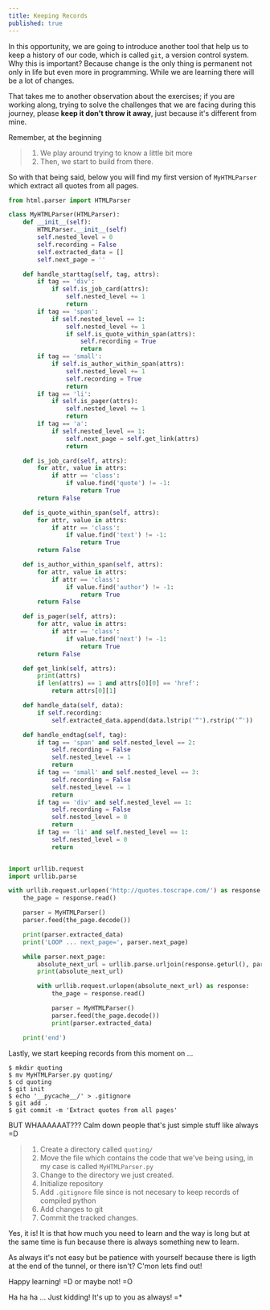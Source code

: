```yaml
---
title: Keeping Records
published: true
---
```


In this opportunity, we are going to introduce another tool that help us to keep
a history of our code, which is called `git`, a version control system. Why this
is important? Because change is the only thing is permanent not only in life but
even more in programming. While we are learning there will be a lot of changes.

That takes me to another observation about the exercises; if you are working
along, trying to solve the challenges that we are facing during this journey,
please **keep it don't throw it away**, just because it's different from mine.

Remember, at the beginning

> 1. We play around trying to know a little bit more
> 2. Then, we start to build from there.

So with that being said, below you will find my first version of `MyHTMLParser`
which extract all quotes from all pages.

```python
from html.parser import HTMLParser

class MyHTMLParser(HTMLParser):
    def __init__(self):
        HTMLParser.__init__(self)
        self.nested_level = 0
        self.recording = False
        self.extracted_data = []
        self.next_page = ''

    def handle_starttag(self, tag, attrs):
        if tag == 'div':
            if self.is_job_card(attrs):
                self.nested_level += 1
                return
        if tag == 'span':
            if self.nested_level == 1:
                self.nested_level += 1
                if self.is_quote_within_span(attrs):
                    self.recording = True
                    return
        if tag == 'small':
            if self.is_author_within_span(attrs):
                self.nested_level += 1
                self.recording = True
                return
        if tag == 'li':
            if self.is_pager(attrs):
                self.nested_level += 1
                return
        if tag == 'a':
            if self.nested_level == 1:
                self.next_page = self.get_link(attrs)
                return

    def is_job_card(self, attrs):
        for attr, value in attrs:
            if attr == 'class':
                if value.find('quote') != -1:
                    return True
        return False

    def is_quote_within_span(self, attrs):
        for attr, value in attrs:
            if attr == 'class':
                if value.find('text') != -1:
                    return True
        return False

    def is_author_within_span(self, attrs):
        for attr, value in attrs:
            if attr == 'class':
                if value.find('author') != -1:
                    return True
        return False

    def is_pager(self, attrs):
        for attr, value in attrs:
            if attr == 'class':
                if value.find('next') != -1:
                    return True
        return False

    def get_link(self, attrs):
        print(attrs)
        if len(attrs) == 1 and attrs[0][0] == 'href':
            return attrs[0][1]

    def handle_data(self, data):
        if self.recording:
            self.extracted_data.append(data.lstrip('“').rstrip('”'))

    def handle_endtag(self, tag):
        if tag == 'span' and self.nested_level == 2:
            self.recording = False
            self.nested_level -= 1
            return
        if tag == 'small' and self.nested_level == 3:
            self.recording = False
            self.nested_level -= 1
            return
        if tag == 'div' and self.nested_level == 1:
            self.recording = False
            self.nested_level = 0
            return
        if tag == 'li' and self.nested_level == 1:
            self.nested_level = 0
            return


import urllib.request
import urllib.parse

with urllib.request.urlopen('http://quotes.toscrape.com/') as response:
    the_page = response.read()

    parser = MyHTMLParser()
    parser.feed(the_page.decode())

    print(parser.extracted_data)
    print('LOOP ... next_page=', parser.next_page)

    while parser.next_page:
        absolute_next_url = urllib.parse.urljoin(response.geturl(), parser.next_page)
        print(absolute_next_url)

        with urllib.request.urlopen(absolute_next_url) as response:
            the_page = response.read()

            parser = MyHTMLParser()
            parser.feed(the_page.decode())
            print(parser.extracted_data)

    print('end')
```

Lastly, we start keeping records from this moment on ...

```
$ mkdir quoting
$ mv MyHTMLParser.py quoting/
$ cd quoting
$ git init
$ echo '__pycache__/' > .gitignore
$ git add .
$ git commit -m 'Extract quotes from all pages'
```

BUT WHAAAAAAT??? Calm down people that's just simple stuff like always =D

> 1. Create a directory called `quoting/`
> 2. Move the file which contains the code that we've being using, in my case is called `MyHTMLParser.py`
> 3. Change to the directory we just created.
> 4. Initialize repository
> 5. Add `.gitignore` file since is not necesary to keep records of compiled python
> 6. Add changes to git
> 7. Commit the tracked changes.

Yes, it is! It is that how much you need to learn and the way is long but at the
same time is fun because there is always something new to learn.

As always it's not easy but be patience with yourself because there is ligth at
the end of the tunnel, or there isn't? C'mon lets find out!

Happy learning! =D or maybe not! =O

Ha ha ha ... Just kidding! It's up to you as always! =*
